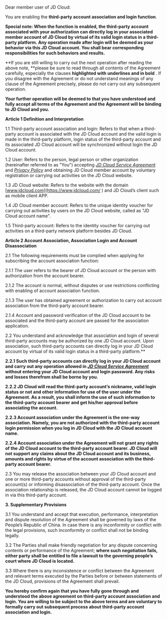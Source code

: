Dear member user of JD Cloud:

You are enabling the **third-party account association and login function**.

**Special note: When the function is enabled, the third-party account associated with your authorization can directly log in your associated member account of JD Cloud by virtual of its valid login status in a third-party platform. Any operation made after login will be deemed as your behavior via this JD Cloud account. You shall bear corresponding responsibilities for such behaviors and results.**

**If you are still willing to carry out the next operation after reading the above note, **please be sure to read through all contents of the Agreement carefully, especially the clauses **highlighted with underlines and in bold**  . If you disagree with the Agreement or do not understand meanings of any clause of the Agreement precisely, please do not carry out any subsequent operation.

**Your further operation will be deemed to that you have understood and fully accept all terms of the Agreement and the Agreement will be binding to JD Cloud and you.**

 

**Article 1 Definition and Interpretation**

1.1 Third-party account association and login: Refers to that when a third-party account is associated with the JD Cloud account and the valid login is made in the third-party platform, login status of the third-party account and its associated JD Cloud account will be synchronized without login the JD Cloud account.

1.2 User: Refers to the person, legal person or other organization (hereinafter referred to as "You") accepting *[JD Cloud Service Agreement](https://docs.jdcloud.com/platform-agreement/service-agreement)* and *[Privacy Policy](https://docs.jdcloud.com/platform-agreement/privacy-policy)* and obtaining JD Cloud member account by voluntary registration or carrying out activities on the JD Cloud website.

1.3 JD Cloud website: Refers to the website with the domain [www.jdcloud.com](https://www.jdcloud.com/ ) and JD Cloud’s client such as mobile client APP.

1.4 JD Cloud member account: Refers to the unique identity voucher for carrying out activities by users on the JD Cloud website, called as "JD Cloud account name".

1.5 Third-party account: Refers to the identity voucher for carrying out activities on a third-party network platform besides JD Cloud.

 

**Article 2 Account Association, Association Login and Account Disassociation**

2.1 The following requirements must be complied when applying for subscribing the account association function:

2.1.1 The user refers to the bearer of JD Cloud account or the person with authorization from the account bearer.

2.1.2 The account is normal, without disputes or use restrictions conflicting with enabling of account association function.

2.1.3 The user has obtained agreement or authorization to carry out account association from the third-party account bearer.

2.1.4 Account and password verification of the JD Cloud account to be associated and the third-party account are passed for the association application.

2.2 You understand and acknowledge that association and login of several third-party accounts may be authorized by one JD Cloud account. Upon association, such third-party accounts can directly log in your JD Cloud account by virtual of its valid login status in a third-party platform.**

**2.2.1 Such third-party accounts can directly log in your JD Cloud account and carry out any operation allowed in ***[**JD Cloud Service Agreement**](https://docs.jdcloud.com/platform-agreement/service-agreement)*** without entering your JD Cloud account and login password. Any risks and losses therefrom shall be borne by you.**

**2.2.2 JD Cloud will read the third-party account’s nickname, valid login status or not and other information for use of the user under the Agreement. As a result, you shall inform the use of such information to the third-party account bearer and get his/her approval before associating the account.**

**2.2.3 Account association under the Agreement is the one-way association. Namely, you are not authorized with the third-party account login permission when you log in JD Cloud with the JD Cloud account name.**

**2.2.4 Account association under the Agreement will not grant any rights of the JD Cloud account to the third-party account bearer. JD Cloud will not support any claims about the JD Cloud account and its business, amounts and rights by virtue of the account association with the third-party account bearer.**

2.3 You may release the association between your JD Cloud account and one or more third-party accounts without approval of the third-party account(s) or informing disassociation of the third-party account. Once the association relationship is released, the JD Cloud account cannot be logged in via this third-party account.

 

**3. Supplementary Provisions**

3.1 You understand and accept that execution, performance, interpretation and dispute resolution of the Agreement shall be governed by laws of the People’s Republic of China. In case there is any inconformity or conflict with the legal provisions, such inconformity or conflict shall not be binding legally.

3.2 The Parties shall make friendly negotiation for any dispute concerning contents or performance of the Agreement; **where such negotiation fails, either party shall be entitled to file a lawsuit to the governing people’s court where JD Cloud is located.**

3.3 Where there is any inconsistence or conflict between the Agreement and relevant terms executed by the Parties before or between statements of the JD Cloud, provisions of the Agreement shall prevail.

 **You hereby confirm again that you have fully gone through and understood the above agreement on third-party account association and login. You are willing to be subject to the above terms and are voluntary to formally carry out subsequent process about third-party account association and login.**
 
